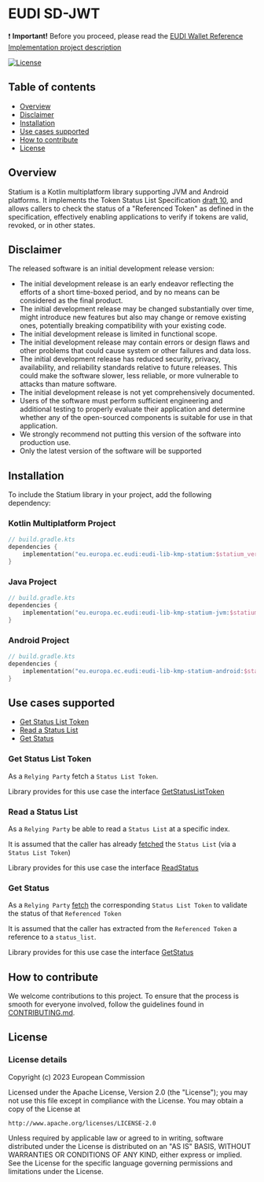 # EUDI SD-JWT

:heavy_exclamation_mark: **Important!** Before you proceed, please read
the [EUDI Wallet Reference Implementation project description](https://github.com/eu-digital-identity-wallet/.github/blob/main/profile/reference-implementation.md)

[![License](https://img.shields.io/badge/License-Apache%202.0-blue.svg)](https://www.apache.org/licenses/LICENSE-2.0)


## Table of contents

* [Overview](#overview)
* [Disclaimer](#disclaimer)
* [Installation](#installation)
* [Use cases supported](#use-cases-supported)
* [How to contribute](#how-to-contribute)
* [License](#license) 

## Overview

Statium is a Kotlin multiplatform library supporting JVM and Android platforms. 
It implements the Token Status List Specification [draft 10](https://www.ietf.org/archive/id/draft-ietf-oauth-status-list-10.html), 
and allows callers to check the status of a "Referenced Token" as defined in the specification, 
effectively enabling applications to verify if tokens are valid, revoked, or in other states.

## Disclaimer

The released software is an initial development release version:
-  The initial development release is an early endeavor reflecting the efforts of a short time-boxed period, and by no means can be considered as the final product.
-  The initial development release may be changed substantially over time, might introduce new features but also may change or remove existing ones, potentially breaking compatibility with your existing code.
-  The initial development release is limited in functional scope.
-  The initial development release may contain errors or design flaws and other problems that could cause system or other failures and data loss.
-  The initial development release has reduced security, privacy, availability, and reliability standards relative to future releases. This could make the software slower, less reliable, or more vulnerable to attacks than mature software.
-  The initial development release is not yet comprehensively documented.
-  Users of the software must perform sufficient engineering and additional testing to properly evaluate their application and determine whether any of the open-sourced components is suitable for use in that application.
-  We strongly recommend not putting this version of the software into production use.
-  Only the latest version of the software will be supported

## Installation

To include the Statium library in your project, add the following dependency:

### Kotlin Multiplatform Project

```kotlin
// build.gradle.kts
dependencies {
    implementation("eu.europa.ec.eudi:eudi-lib-kmp-statium:$statium_ver")
}
```

### Java Project

```kotlin
// build.gradle.kts
dependencies {
    implementation("eu.europa.ec.eudi:eudi-lib-kmp-statium-jvm:$statium_ver")
}
```

### Android Project

```kotlin
// build.gradle.kts
dependencies {
    implementation("eu.europa.ec.eudi:eudi-lib-kmp-statium-android:$statium_ver")
}
```
## Use cases supported

- [Get Status List Token](#get-status-list-token)
- [Read a Status List](#read-a-status-list)
- [Get Status](#get-status) 

### Get Status List Token

As a `Relying Party` fetch a `Status List Token`.

Library provides for this use case the interface [GetStatusListToken](lib/src/commonMain/kotlin/eu/europa/ec/eudi/statium/GetStatusListToken.kt)

### Read a Status List

As a `Relying Party` be able to read a `Status List` at a specific index.

It is assumed that the caller has already [fetched](#get-status-list-token) 
the `Status List` (via a `Status List Token`)

Library provides for this use case the interface [ReadStatus](lib/src/commonMain/kotlin/eu/europa/ec/eudi/statium/ReadStatus.kt)


### Get Status

As a `Relying Party` [fetch](#get-status-list-token) the corresponding `Status List Token` 
to validate the status of that `Referenced Token`

It is assumed that the caller has extracted from the `Referenced Token` 
a reference to a `status_list`.

Library provides for this use case the interface [GetStatus](lib/src/commonMain/kotlin/eu/europa/ec/eudi/statium/GetStatus.kt)

## How to contribute

We welcome contributions to this project. To ensure that the process is smooth for everyone
involved, follow the guidelines found in [CONTRIBUTING.md](CONTRIBUTING.md).

## License

### License details

Copyright (c) 2023 European Commission

Licensed under the Apache License, Version 2.0 (the "License");
you may not use this file except in compliance with the License.
You may obtain a copy of the License at

    http://www.apache.org/licenses/LICENSE-2.0

Unless required by applicable law or agreed to in writing, software
distributed under the License is distributed on an "AS IS" BASIS,
WITHOUT WARRANTIES OR CONDITIONS OF ANY KIND, either express or implied.
See the License for the specific language governing permissions and
limitations under the License.
